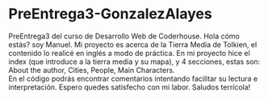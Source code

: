 # PreEntrega3-GonzalezAlayes
PreEntrega3 del curso de Desarrollo Web de Coderhouse.
Hola cómo estás? soy Manuel. 
Mi proyecto es acerca de la Tierra Media de Tolkien, el contenido lo realicé en inglés a modo de práctica. 
En mi proyecto hice el index (que introduce a la tierra media y su mapa), y 4 secciones, estas son: About the author, Cities, People, Main Characters.  
En el código podrás encontrar comentarios intentando facilitar su lectura e interpretación.
Espero quedes satisfecho con mi labor.
Saludos terrícola!
